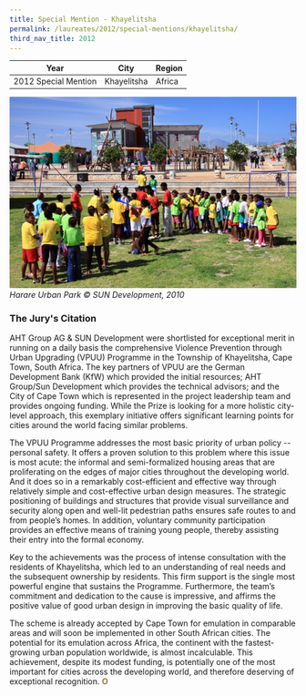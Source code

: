```yaml
---
title: Special Mention - Khayelitsha
permalink: /laureates/2012/special-mentions/khayelitsha/
third_nav_title: 2012
---
```


| Year | City | Region |
|--|--|--|
| 2012 Special Mention | Khayelitsha | Africa |

![Khayelitsha](/images/special-mentions/khayelitsha.jpg)
_Harare Urban Park © SUN Development, 2010_

### **The Jury's Citation**
AHT Group AG & SUN Development were shortlisted for exceptional merit in running on a daily basis the comprehensive Violence Prevention through Urban Upgrading (VPUU) Programme in the Township of Khayelitsha, Cape Town, South Africa. The key partners of VPUU are the German Development Bank (KfW) which provided the initial resources; AHT Group/Sun Development which provides the technical advisors; and the City of Cape Town which is represented in the project leadership team and provides ongoing funding. While the Prize is looking for a more holistic city-level approach, this exemplary initiative offers significant learning points for cities around the world facing similar problems.

The VPUU Programme addresses the most basic priority of urban policy -- personal safety. It offers a proven solution to this problem where this issue is most acute: the informal and semi-formalized housing areas that are proliferating on the edges of major cities throughout the developing world. And it does so in a remarkably cost-efficient and effective way through relatively simple and cost-effective urban design measures. The strategic positioning of buildings and structures that provide visual surveillance and security along open and well-lit pedestrian paths ensures safe routes to and from people’s homes. In addition, voluntary community participation provides an effective means of training young people, thereby assisting their entry into the formal economy.

Key to the achievements was the process of intense consultation with the residents of Khayelitsha, which led to an understanding of real needs and the subsequent ownership by residents. This firm support is the single most powerful engine that sustains the Programme. Furthermore, the team’s commitment and dedication to the cause is impressive, and affirms the positive value of good urban design in improving the basic quality of life.

The scheme is already accepted by Cape Town for emulation in comparable areas and will soon be implemented in other South African cities. The potential for its emulation across Africa, the continent with the fastest-growing urban population worldwide, is almost incalculable. This achievement, despite its modest funding, is potentially one of the most important for cities across the developing world, and therefore deserving of exceptional recognition. **<font color="#967942">O</font>**
